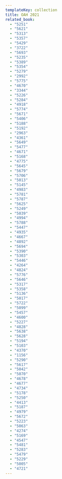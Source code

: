 ```yaml
---
templateKey: collection
title: OAH 2021
related_book:
  - "5251"
  - "5621"
  - "5313"
  - "5357"
  - "5429"
  - "3722"
  - "5693"
  - "5235"
  - "5389"
  - "5354"
  - "5279"
  - "2992"
  - "5775"
  - "4670"
  - "3344"
  - "5226"
  - "5284"
  - "4918"
  - "5774"
  - "5671"
  - "5406"
  - "5188"
  - "5192"
  - "2963"
  - "4361"
  - "5649"
  - "5477"
  - "4671"
  - "5168"
  - "4775"
  - "5645"
  - "5679"
  - "5706"
  - "5013"
  - "5145"
  - "4983"
  - "5781"
  - "5787"
  - "5625"
  - "5249"
  - "5039"
  - "4994"
  - "5788"
  - "5447"
  - "4935"
  - "4667"
  - "4892"
  - "5694"
  - "5390"
  - "5303"
  - "5446"
  - "4264"
  - "4824"
  - "5776"
  - "5646"
  - "5317"
  - "5358"
  - "5136"
  - "5017"
  - "5722"
  - "5099"
  - "5457"
  - "4600"
  - "5227"
  - "4828"
  - "5638"
  - "5628"
  - "5194"
  - "5103"
  - "4370"
  - "1156"
  - "5290"
  - "5617"
  - "5042"
  - "5070"
  - "4678"
  - "4677"
  - "4734"
  - "5178"
  - "5250"
  - "4413"
  - "5187"
  - "4979"
  - "5672"
  - "5223"
  - "5063"
  - "4274"
  - "5169"
  - "4547"
  - "5481"
  - "5283"
  - "5479"
  - "5229"
  - "5005"
  - "4721"
---
```

